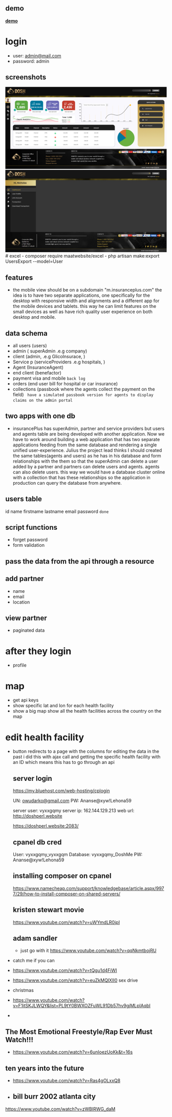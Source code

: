 ## demo

**[demo](http://doshperl.website/)**
# login
 - user: admin@mail.com
 - password: admin
## screenshots
<img src="dashboard-screenshot-1.png">
<img src="dashboard-screenshot-2.jpeg">
# excel
 - composer require maatwebsite/excel
 - php artisan make:export UsersExport --model=User




##  features
- the mobile view should be on a subdomain "m.insuranceplus.com" the idea is to have two separate applications, one specifically for the desktop with responsive width and alignments and a different app for the mobile devices and tablets. this way he can limit features on the small devices as well as have rich quality user experience on both desktop and mobile.
  
## data schema
 - all users (users)
 - admin     ( superAdmin .e.g company)
 - client     (admin, .e.g GlicoInsurace,  )
 - Service p  (serviceProviders .e.g hospitals, )
 - Agent       (InsuranceAgent)
 - end client  (benefactor)
 - payment visa and mobile  ``` back log ```
 - orders    (end user bill for hospital or car insurance)
 - collections  (passbook where the agents collect the payment on the field)
   ``` have a simulated passbook version for agents to display claims on the admin portal``` 

## two apps with one db
- insurancePlus has superAdmin, partner and service providers but users and agents table are being developed with another application. Now we have to work around building a web application that has two separate applications feeding from the same database and rendering a single unified user-experience. Julius the project lead thinks I should created the same tables(agents and users)  as he has in his database and form relationships with the them so that the superAdmin can delete a user added by a partner and partners can delete users and agents. agents can also delete users. this way we would have a database cluster online with a collection that has these relationships so the application in production can query the database from anywhere. 

## users table
  id name firstname lastname email password  `` done ``

## script functions
 - forget password 
 - form validation
  

## pass the data from the api through a resource



## add partner 
 
 - name
 - email
 - location

## view partner 
-  paginated data
  
  # after they login
 - profile 

  # map
 - get api keys
 - show specific lat and lon for each health facility 
 - show a big map show all the health facilities across the country on the map 


# edit health facility
- button redirects to a page with the columns for editing the data
  in the past i did this with ajax call and getting the specific health facility with an ID
  which means this has to go through an api

  ## server login
  https://my.bluehost.com/web-hosting/cplogin

  UN: owudarko@gmail.com
  PW: Ananse@xyw!Lehona59

  server user: vyxxgqmy
  server ip: 162.144.129.213
  web url: http://doshperl.website

  https://doshperl.website:2083/

  ## cpanel db cred
  User: vyxxgqmy_vyxxgqm
  Database: vyxxgqmy_DoshMe
  PW: Ananse@xyw!Lehona59

  ## installing composer on cpanel
  https://www.namecheap.com/support/knowledgebase/article.aspx/9977/29/how-to-install-composer-on-shared-servers/

  ## kristen stewart movie
  https://www.youtube.com/watch?v=uWYmdLR0jpI

  ## adam sandler
  - just go with it
  https://www.youtube.com/watch?v=qqNkmtbojRU

- catch me if you can
- https://www.youtube.com/watch?v=tQgu1d4FiWI
- https://www.youtube.com/watch?v=euZkMQIXII0 sex drive

- christmas
- https://www.youtube.com/watch?v=F1itSKJLWQY&list=PL9tY0BWXOZFuWL91Db57hv9gjMLpIAqbI
- 

## The Most Emotional Freestyle/Rap Ever Must Watch!!! 

- https://www.youtube.com/watch?v=6unIoezUoKk&t=16s

## ten years into the future 
- https://www.youtube.com/watch?v=Ras4gOLxxQ8
- ## bill burr 2002 atlanta city
https://www.youtube.com/watch?v=zWBIRWG_daM




